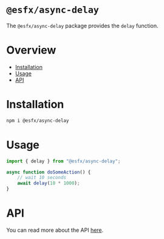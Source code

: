 # `@esfx/async-delay`

The `@esfx/async-delay` package provides the `delay` function.

# Overview

* [Installation](#installation)
* [Usage](#usage)
* [API](#api)

# Installation

```sh
npm i @esfx/async-delay
```

# Usage

```ts
import { delay } from "@esfx/async-delay";

async function doSomeAction() {
    // wait 10 seconds
    await delay(10 * 1000);
}
```

# API

You can read more about the API [here](https://esfx.github.io/esfx/modules/async_delay.html).
